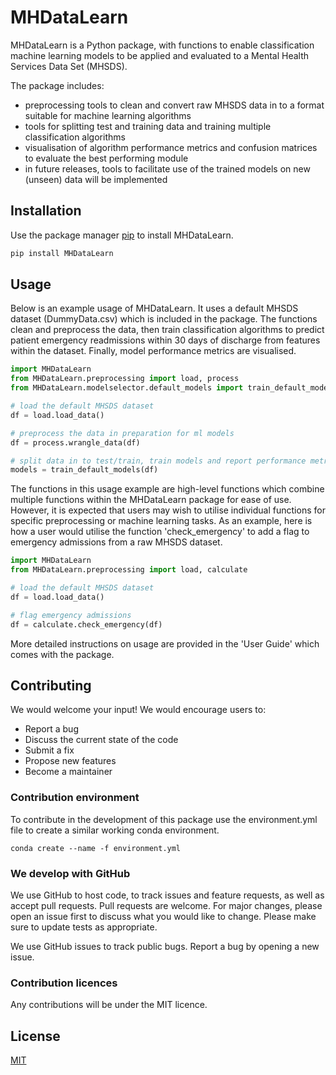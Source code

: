# MHDataLearn

MHDataLearn is a Python package, with functions to enable classification machine learning models to be applied and evaluated to a Mental Health Services Data Set (MHSDS).

The package includes:
- preprocessing tools to clean and convert raw MHSDS data in to a format suitable for machine learning algorithms
- tools for splitting test and training data and training multiple classification algorithms
- visualisation of algorithm performance metrics and confusion matrices to evaluate the best performing module
- in future releases, tools to facilitate use of the trained models on new (unseen) data will be implemented

## Installation

Use the package manager [pip](https://pip.pypa.io/en/stable/) to install MHDataLearn.

```bash
pip install MHDataLearn
```

## Usage

Below is an example usage of MHDataLearn. It uses a default MHSDS dataset (DummyData.csv) which is included in the package. The functions clean and preprocess the data, then train classification algorithms to predict patient emergency readmissions within 30 days of discharge from features within the dataset. Finally, model performance metrics are visualised.

```python
import MHDataLearn
from MHDataLearn.preprocessing import load, process
from MHDataLearn.modelselector.default_models import train_default_models

# load the default MHSDS dataset
df = load.load_data()

# preprocess the data in preparation for ml models
df = process.wrangle_data(df)

# split data in to test/train, train models and report performance metrics
models = train_default_models(df)
```

The functions in this usage example are high-level functions which combine multiple functions within the MHDataLearn package for ease of use. However, it is expected that users may wish to utilise individual functions for specific preprocessing or machine learning tasks. As an example, here is how a user would utilise the function 'check_emergency' to add a flag to emergency admissions from a raw MHSDS dataset.

```python
import MHDataLearn
from MHDataLearn.preprocessing import load, calculate

# load the default MHSDS dataset
df = load.load_data()

# flag emergency admissions
df = calculate.check_emergency(df)
```
More detailed instructions on usage are provided in the 'User Guide' which comes with the package.

## Contributing
We would welcome your input! We would encourage users to:
- Report a bug
- Discuss the current state of the code
- Submit a fix
- Propose new features
- Become a maintainer

### Contribution environment
To contribute in the development of this package use the environment.yml file to create a similar 
working conda environment.
```
conda create --name -f environment.yml
```
### We develop with GitHub

We use GitHub to host code, to track issues and feature requests, as well as accept pull requests. Pull requests are welcome. For major changes, please open an issue first to discuss what you would like to change. Please make sure to update tests as appropriate.

We use GitHub issues to track public bugs. Report a bug by opening a new issue.

### Contribution licences
Any contributions will be under the MIT licence.

## License
[MIT](https://choosealicense.com/licenses/mit/)